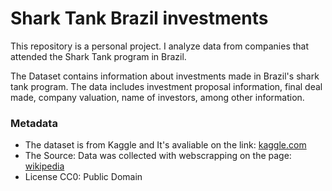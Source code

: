 # Shark Tank Brazil investments

This repository is a personal project. 
I analyze data from companies that attended the Shark Tank program in Brazil.

The Dataset contains information about investments made in Brazil's shark tank program. The data includes investment proposal information, final deal made, company valuation, name of investors, among other information.

### Metadata
- The dataset is from Kaggle and It's avaliable on the link: [kaggle.com](https://www.kaggle.com/datasets/jhonatanslopes/companies-invested-in-shark-tank-brazil)
- The Source: Data was collected with webscrapping on the page: [wikipedia](https://pt.wikipedia.org/wiki/Shark_Tank_Brasil)
- License CC0: Public Domain
